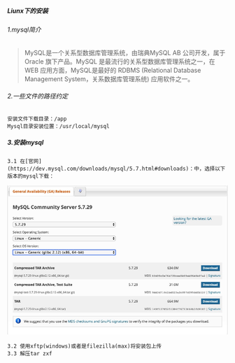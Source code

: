##### Liunx下的安装
###### 1.mysql简介
>MySQL是一个关系型数据库管理系统，由瑞典MySQL AB 公司开发，属于 Oracle 旗下产品。MySQL 是最流行的关系型数据库管理系统之一，在 WEB 应用方面，MySQL是最好的 RDBMS (Relational Database Management System，关系数据库管理系统) 应用软件之一。

###### 2.一些文件的路径约定
```
安装文件下载目录：/app
Mysql目录安装位置：/usr/local/mysql
```
##### 3.安装mysql

    3.1 在[官网](https://dev.mysql.com/downloads/mysql/5.7.html#downloads)：中，选择以下版本的mysql下载：
![image](https://github.com/miaozasanynoe/Java-learning/blob/master/public/images/Liunx-mysql-1.png)

    3.2 使用xftp(windows)或者是filezilla(max)将安装包上传  
    3.3 解压tar zxf
